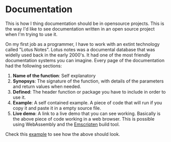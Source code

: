 # Documentation

This is how I thing documentation should be in opensource projects. This is the way I'd like to see documentation written in an open source project when I'm trying to use it.

On my first job as a programmer, I have to work with an extint technology called "Lotus Notes". Lotus notes was a documental database that was widelly used back in the early 2000's. It had one of the most friendly documentation systems you can imagine. Every page of the documentation had the following sections:

1. **Name of the function**: Self explanatory
2. **Synopsys**: The signature of the function, with details of the parameters and return values when needed.
3. **Defined**: The header function or package you have to include in order to use it.
4. **Example**: A self contained example. A piece of code that will run if you copy it and paste it in a empty source file. 
5. **Live demo**: A link to a live demo that you can see working. Basically is the above piece of code working in a web browser. This is possible using WebAssembly and the [Emscripten](https://emscripten.org/) build tool.

Check this [example](example.md) to see how the above should look.